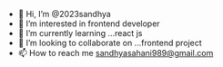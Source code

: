 - 👋 Hi, I’m @2023sandhya
- 👀 I’m interested in frontend developer
- 🌱 I’m currently learning ...react js
- 💞️ I’m looking to collaborate on ...frontend project
- 📫 How to reach me sandhyasahani989@gmail.com

<!---
2023sandhya/2023sandhya is a ✨ special ✨ repository because its `README.md` (this file) appears on your GitHub profile.
You can click the Preview link to take a look at your changes.
--->
